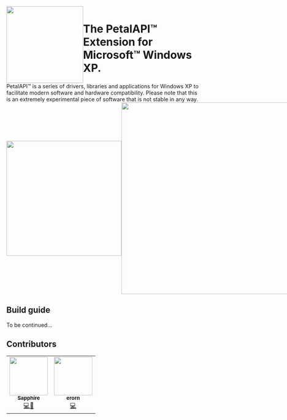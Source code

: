 <div style="display: flex; align-items: center;">
<img src="/img/branding/github_branding.png" width="200">
<h1>The PetalAPI™ Extension for Microsoft™ Windows XP.</h1>
</div>
PetalAPI™ is a series of drivers, libraries and applications for Windows XP to facilitate modern software and hardware compatibility.
Please note that this is an extremely experimental piece of software that is not stable in any way.

<div style="display: flex; align-items: center;">
<img src="/img/branding/poster.png" width="300">
<img src="/img/xp-tan.png" width="500">
</div>

## Build guide
To be continued...

## Contributors

<table>
  <tr>
    <td align="center"><a href="https://github.com/54ph"><img src="https://avatars.githubusercontent.com/u/204580924?v=4" width="100px;" alt=""/><br /><sub><b>Sapphire</b></sub></a><br /><a href="https://github.com/54ph/PetalAPI/commits?author=54ph" title="Project Leader">💻👸</a></td>
    <td align="center"><a href="https://github.com/erorn"><img src="https://avatars3.githubusercontent.com/u/208494802?v=4" width="100px;" alt=""/><br /><sub><b>erorn</b></sub></a><br /><a href="https://github.com/54ph/PetalAPI/commits?author=erorn" title="Contributor">💻</a></td>
  </tr>
</table>
